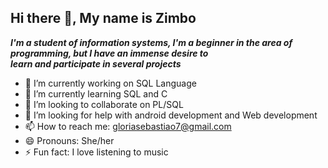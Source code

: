                                                                                     
## Hi there 👋, My name is Zimbo

__*I'm a student of information systems, I'm a beginner in 
the area of programming, but I have an immense desire to                             
learn and participate in several projects*__

- 🔭 I’m currently working on SQL Language
- 🌱 I’m currently learning SQL and C
- 👯 I’m looking to collaborate on PL/SQL
- 🤔 I’m looking for help with android development and Web development
- 📫 How to reach me: gloriasebastiao7@gmail.com 
- 😄 Pronouns: She/her
- ⚡ Fun fact: I love listening to music

                                                                                                                              
